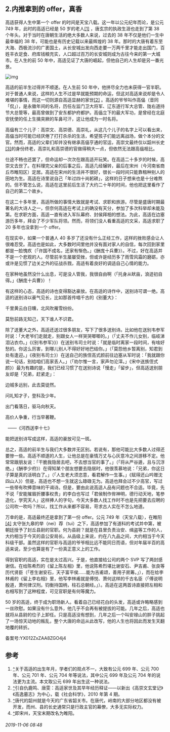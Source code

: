 ## 2.内推拿到的 offer，真香
高适获得人生中第一个 offer 的时间是天宝八载。这一年以公元纪年而论，是公元 749 年，此时的高适已经是 50 岁的老人[[1]](#ref_1) ，唐玄宗的执政生涯也走到了第 38 个年头。对于当时在唐朝生活的绝大多数人来说，过去的 38 年不仅是他们一生中最幸福的 38 年，可能也是有历史记载以来最辉煌的 38 年。那时的大唐有着东至大海、西极流沙的广袤国土，从长安城出发向西走要一万两千里才能走出国门，百姓丰衣足食、府库钱粮充实，人口超过百万的长安城则成为古往今来的第一大城市。在人生的前 50 年中，高适见证了大唐的崛起，但他自己的人生却是另一番光景。


![img](https://pic4.zhimg.com/v2-b0c749206ace16bbc183a955706f170f.webp)

高适的前半生过得并不顺遂。在人生前 50 年中，他拼尽全力也未获得一官半职。对于普通人来说，这样的人生不过是早就能预期的命运，但这对高适来说却是令人难堪的事情，而这一切则源自高适显赫的家世[[2]](#ref_2) 。高适的爷爷叫作高偘（音同「侃」），是永徽年间的名将，历任左监门卫大将军、辽东道行军大总管、陇右道持节大总管等，最高曾做到了安东都护府都护。高偘立下的最大军功，是曾经在北庭安抚使的任上生擒突厥的车鼻可汗，这让他成为一时名将。


高偘有三个儿子：高崇文、高崇德、高崇礼，从这几个儿子的名字上可以看出来，高偘当时可能已经厌倦了打打杀杀的生活，希望孩子们能远离战场，做个本分的文官。然而，高适的父辈们却并没有继承高偘亨通的官运，高崇文最终仅以韶州长史[[3]](#ref_3)的身份终老，高崇礼和高崇德的官做得稍大一点，但依然无法跟高偘相比。


仕途不畅也还罢了，但命运却一次次在跟高适开玩笑。在高适二十多岁的时候，高崇文去世了。在料理完父亲的后事之后，高适几经辗转，最后在宋州（今河南省商丘市睢阳区）定居。高适在宋州的生活并不很好，很长一段时间只能靠租种别人的田地为生。高适在诗里说自己「年过四十尚躬耕」，这样的日子想来也是十分难熬的。但不管怎么说，高适在这里前后生活了大约二十年的时间，他也把这里看作了自己的第二个故乡。


在这二十多年里，高适所做的事情大致就是考试、求职和旅游。尽管是盛唐时期最著名的大诗人之一，但奈何高适在考试上的确没有天分，参加了多次科举却未能及第。在求职方面，高适一直有进入军队幕府、封侯拜相的想法。为此，高适在边塞游历多年，拜会了不少军队将领。然而，将领们没人看重高适的文采，高适求职了 20 多年也没拿到一个 offer。


在现实中，如果一个普通人 40 多岁了还没有什么正经工作，这样的挫败感会让人很难忍受。高适也是如此，大多数时间里他并没有面对家人的自信，每次回到家里都是一脸愧疚（「许国不成名，还家有惭色。」《酬庞十兵曹》）。不过，好在高适并不是一个悲观的人。尽管前半生屡屡受挫，但或许是经历多了雨雪风霜的磨砺，亦或许是见惯了边关之外的征战杀戮，高适有着良好的调适自己心情的能力。


在家种地虽然没什么出息，可是没人管我，我很自由啊（「托身从畎亩，浪迹初自得。」《酬庞十兵曹》）！


有这样的心态，高适的诗也变得豁达豪放。在高适的诗作中，送别诗可谓一绝。高适的送别诗以豪气见长，比如那首传唱千古的《别董大》：


千里黄云白日曛，北风吹雁雪纷纷。


莫愁前路无知己，天下谁人不识君。


除了送董大之外，高适还送过很多朋友，写下了很多送别诗。比如他在送别韦参军时说：「大老爷们走就走，别跟女人一样哭哭唧唧的。」（「丈夫不作儿女别，临岐涕泪沾衣巾。」《《别韦参军》》）在送别韦司士时说：「就是临时离家一段时间，有啥好愁的。你这么厉害，到哪儿别人不得好好地巴结你。」（「莫怨他乡暂离别，知君到处有逢迎。」《夜别韦司士》）在送自己的族侄高式颜前往边塞从军时说：「我就跟你说一句话，别给咱们高家丢人。」（「劝尔惟一言，家声勿沦滓。」《宋中送族侄式颜》）最为有趣的是，我们已经习惯了在送别诗说「慢走」「留步」，但高适送别朋友却是「兄弟，赶紧走」：


边城多远别，此去莫徒然。


问礼知才子，登科及少年。


出门看落日，驱马向秋天。


高价人争重，行当早著鞭。


  ——《河西送李十七》


能把送别诗写成这样，高适的豪放可见一斑。


总之，高适的前半生与我们大多数并无区别。若说有，那他可能比大多数人过得还要惨一些。高适不顺遂的人生，让他总是在豪情万丈与心灰意冷之间游移不定。他常常跟朋友说：「干脆我隐居去吧，不去想当官的事了。」（「将从严谷遁，且与沉浮绝。」《酬李少府》）在得知某个朋友想要去隐居时，他很羡慕地说：「兄弟，你这日子算是真的活明白了。」（「人生老大须恣意，看君解作一生事。」《赋得还山吟赠沈四山人》）但是，高适也不想一生就这么碌碌无为。高适也拜会过不少高官，写过一些带有吹捧意味的干谒诗。但是，要由此说高适人品有问题也不合适。毕竟，先不说「安能摧眉折腰事权贵」的李白也写过「君侯制作侔神明，德行动天地，笔参造化，学究天人」这样捧人的字句，今天大多数人找工作时不也是先把要去应聘的公司吹一吹吗？所以，找工作从来都不容易，苛求古人实在不怎么地道。


万幸的是，高适最终还是拿到了第一份 offer。公元 749 年（天宝八载），在睢阳[[4]](#ref_4) 太守张九皋的举（nei）荐（tui）之下，高适参加了有道科的考试并中第，被朝廷授予了封丘县尉的官职。何为县尉？就是在县里负责治安、缉盗等工作的人，大约相当于今天的县公安局长。从品级上来说，约在八九品之间，大约相当于今天科级干部。虽然这样的官职与高适的爷爷相比远不能同日而语，但对年届半百的高适来说，至少也算是有了一份真正意义上的工作。


得到官职的高适，实在是太过高兴。于是，他直接给公司的两个 SVP 写了两封感谢信。在给陈希烈的《留上陈左相》里，他说陈希烈堪比谢安石、尹吉甫、张良等历代贤臣（「苍生谢安石，天子富平侯……能为吉甫颂，善用子房筹。」），而在给李林甫的《留上李右相》里，他写李林甫就是傅悦、萧何这样的千古名臣（「傅说明殷道，萧何律汉刑。钧衡持国柄，柱石总朝经。」）。高适在这两首诗直接把左相和右相写到了这种程度，可见官职是有何等魔力。


50 岁的高适，终于成为职场新人。看着自己已经花白的头发，高适或许略略感到一丝欣慰。如果没有什么意外，他几乎不会再有被提拔的可能。几年之后，高适也就将从县尉的位子上卸任。只是高适没有想到，几年之后一个叫安禄山的胖子挑起了一场惊天动地的叛乱，整个大唐的命运从此改写，他的人生也将因此而发生天翻地覆的转折。


备案号:YX012ZxZAA8ZGO4j4


参考
--

1. [^](#ref_1_0)关于高适的出生年月，学者们的观点不一，大致有公元 699 年、公元 700 年、公元 701 年、公元 704 年等说法，其中公元 699 年及公元 704 年的说法更为主流。本文取公元 699 年出生这一种说法。
2. [^](#ref_2_0)引自仇鹿鸣、唐雯：高适家世及其早年经历释证——以新出《高崇文玄堂记》《高逸墓志》为中心，载《社会科学》，2010 年第 4 期。
3. [^](#ref_3_0)唐代的韶州就是今天的广东省韶关市。在唐代，岭南的大部分地区都没有被开发，而州、县的长史通常只是行政主官的幕僚，大多无实际权力。
4. [^](#ref_4_0)即宋州，天宝末期改名为睢阳。

###### 2019-11-06 08:48

